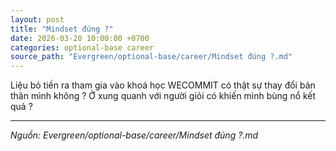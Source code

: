 ```yaml
---
layout: post
title: "Mindset đúng ?"
date: 2026-03-20 10:00:00 +0700
categories: optional-base career
source_path: "Evergreen/optional-base/career/Mindset đúng ?.md"
---
```

Liệu bỏ tiền ra tham gia vào khoá học WECOMMIT có thật sự thay đổi bản thân mình không ?
Ở xung quanh với người giỏi có khiến mình bùng nổ kết quả ?

---
*Nguồn: Evergreen/optional-base/career/Mindset đúng ?.md*